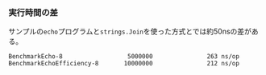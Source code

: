 ### 実行時間の差
サンプルの`echo`プログラムと`strings.Join`を使った方式とでは約50nsの差がある。

```
BenchmarkEcho-8                  5000000               263 ns/op
BenchmarkEchoEfficiency-8       10000000               212 ns/op
```
